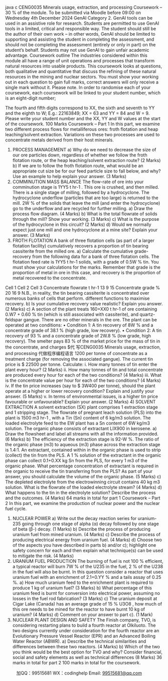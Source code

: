java c
CENG0035 Minerals usage, extraction, and processing 
Coursework – 30 %   of the   module.
To be submitted via   Moodle before 09:00 on   Wednesday   4th      December   2024
GenAI Category 2. GenAI tools can   be   used   in an   assistive   role for   research. Students are   permitted to use GenAI tools   in a   limited,   critical   and   responsible way. The student should still be the author of their own work –   in   other words,   GenAI should   be limited to supporting and assisting the student   in   completing   the assessment, and should   not be completing the assessment   (entirely   or   only   in   part) on the student’s   behalf. Students   may   not use GenAI to   gain   unfair   academic advantage.
Coursework outline 
The   industries considered within this   module all   have a range of   unit   operations   and processes that transform   natural resources into   usable   products.
This coursework looks at questions, both   qualitative   and   quantitative   that   discuss   the refining of these   natural   resources   in the   mining and   nuclear sectors. You   must show your working out in each question to gain full   marks,   correct   answers will   only receive a single   mark without   it.
Please note. In order to randomise each of your coursework, each coursework will be linked to your student number, which is an eight-digit number;


The fourth and fifth digits correspond to XX, the sixth and seventh to YY and the eighth to W;
E.g.: 22163849; XX = 63 and YY = 84 and W = 9.
Please write your student number and the XX, YY and W values at the start of the coursework. 100 Marks Coursework – Part 1 In this part, we examine two different process flows for metalliferous ores: froth flotation and heap leaching/solvent extraction. Variations on these two processes are used to concentrate metals derived from their host minerals.
1) PROCESS MANAGEMENT 
a)    Why do we need to decrease   the   size   of our   ore   particles   down,   regardless   of whether we follow the froth flotation route, or the heap leaching/solvent extraction   route? (2 Marks) 
b)      If we are to follow the froth flotation route, what would be   an   appropriate   cut   size   be for our feed   particle size to fall below, and why?   Use an   example   to      help explain your answer. (3 Marks) 
2)    COMMINUTION MASS BALANCE The flow-rate of ore   into your comminution stage   is   1YY5 t   hr-1   . This ore   is   crushed, and then   milled. There   is a single stage of   milling, followed   by   a hydrocyclone. The   hydrocyclone underflow (particles that are too   large)   is      returned to the   mill.
2W % of the solids that leave the   mill   (and   enter the   hydrocyclone)   go   to   the underflow and are   recycled for further   milling.
a)      Draw the   process flow diagram. (4 Marks) 
b)    What is the total flowrate of solids through   the   mill?   Show   your working. (3 Marks) 
c)    What is   the   purpose   of the   hydrocyclone   in this   circuit? (2 Marks) 
d)    Would we   normally expect just one   mill and one hydrocyclone   at   a   mine   site?   Explain your answer. (3 Marks)
3) FROTH FLOTATION 
A bank of three flotation cells (as   part   of a   larger flotation facility)
cumulatively recovers a proportion of tin bearing   cassiterite   from   the   milled   ore.
a)    Calculate the cumulative grade-recovery from the following   data for   a   bank   of three flotation cells. The flotation feed rate is   1YY5 t   hr-1    solids, with   a grade of 0.5W % tin. You must show your calculations for the marks. 
Remember that grade   is the   proportion of metal   in ore   in this case,   and   recovery   is the   proportion of metal recovered to the   concentrate.


Cell 1 
Cell 2 
Cell 3 
Concentrate flowrate t hr-1 
13 
9 
15 
Concentrate grade % 
20 
16 
9 
N.B., in reality, the tin bearing cassiterite is concentrated over numerous banks of cells that perform. different functions to maximise recovery. 
b)      Is your cumulative   recovery value realistic?   Explain you answer. (2 Marks) 
c)    A section of the   plant treats   160+XX0 t   hr-1   of ore   containing   0.W7   +   0.60   % tin (which is still associated with   cassiterite),   and   quartz-feldspar gangue. There are   no other minerals   in   the   ore.   The   plant can be operated   at   two   conditions: 
•          Condition   1: A tin   recovery of 8W %   and   a   concentrate   grade   of   38.1   %   (high grade, low   recovery).
•          Condition 2: A tin   recovery of 93   % and   a   concentrate   grade   of 2W.8   %   (low grade,   high   recovery).
The smelter pays 83 %   of the   market   price for the   mass   of tin   in the concentrate, and charges $代 写CENG0035 Minerals usage, extraction, and processing
代做程序编程语言   1200 per tonne of concentrate   as   a treatment   charge (for removing the associated gangue). The   current tin   price   is   $ 22500   per tonne.
Calculate:
i.               How   many tonnes of tin enter the   plant every   hour? (2 Marks) 
ii.             How   many tonnes   of tin   and total   concentrate   are   produced   every   hour for each of the two conditions? (4 Marks) 
iii.             What is   the   concentrate   value   per   hour for   each   of the two   conditions? (4 Marks) 
iv.             If   the tin price   increases   (say to $ 3W400 per tonne), should the plant   operate   at   a   higher   or   lower   recovery   condition?   Explain   and justify   your answer. (5 Marks) 
v.             In   terms   of   environmental   issues,   is   a   higher   tin   price   favourable   or   unfavourable?   Explain your answer. (2 Marks) 
4)    SOLVENT EXTRACTION 
A solvent extraction (SX) plant   comprises   1   extraction stage   and   1 stripping stage. The flowrate of pregnant leach solution   (PLS)   into   the      plant   is   1500   m3    hr-1   , with a Tin (Sn) content of   6   kg/m3    solution. The loaded electrolyte feed to the   EW   plant   has a Sn content   of 6W kg/m3   solution. The organic   phase consists of extractant   LIX900 in   kerosene.
a)       Draw the flowsheet and   label all   streams with   all   the   information   provided. (6 Marks) 
b)       The efficiency of the extraction stage   is   92-W %. The   ratio   of the   organic   phase (m3) to aqueous (m3) phase   across   the   extraction   stage   is   1.4:1.
An extractant, contained within   in the organic phase   is   used to   strip (collect) the tin from the   PLS. A   1 % solution of the   extractant   in the organic   phase can collect 0.1+0.XX kg Sn from the   PLS, for every 1 m3 of the organic phase. 
What   percentage concentration of extractant is required   in the   organic to   receive the tin transferring from the   PLS?
As part of your answer, you should calculate the volume   of the organic   phase. (5 Marks) 
c)       The depleted electrolyte from the   electrowinning   circuit   contains 40   kg   m3   solution. What is the flowrate of the loaded   electrolyte stream? (4 Marks) 
d)       What   happens to the tin   in the electrolyte solution?   Describe the   process   and the outcomes. (4 Marks) 64 marks in total for part 1
Coursework – Part 2 
In this part, we examine the production of nuclear power and the nuclear fuel cycle. 
1) NUCLEAR POWER 
a)    Write out the decay reaction series   for   uranium-235   going   through   one
stage of alpha (α) decay followed by   one   stage   of   beta   (β-)   decay. (1 Marks) 
b)      Describe the   process of producing uranium fuel from mined   uranium. (4 Marks) 
c)      Describe the   process of producing electrical energy from uranium fuel. (4 Marks) 
d)    Choose two of the aspects you   have described   in   parts   b)   and/or   c);
highlight one safety concern for each and then explain what   technique(s)   can   be   used to   mitigate the   risk. (4 Marks) 
2)    URANIUM FUEL PRODUCTION 
The   burning of fuel   is   not   100 % efficient, a typical   reactor will   burn 7W %   of   the   U235    in the fuel, 2 % of the   U238      in the fuel will   also   be   burnt.   In this question consider a reactor that uses   uranium fuel with an   enrichment   of   2.1+0.YY % and a   tails   assay   of   0.25   %. 
a)      How   much   uranium feed to the enrichment   plant   is   required to   produce   1   kg of uranium   fuel? (3 Marks) 
b)    What   percentage of this uranium feed is   burnt for   conversion   into   electrical   power, assuming   no losses   in the fuel   rod fabrication? (3 Marks) 
c)      The   uranium deposit at Cigar Lake (Canada)   has   an   average   grade   of   15   %   U3O8   ,   how   much of this ore   needs to   be   mined for the   reactor to   have burnt   10   kg of uranium? (4 Marks) 
d)    Comment   on your   answer to   part   c). (1 Mark)
3)    NUCLEAR PLANT DESIGN AND SAFETY The   Finish company, TVO,   is considering restarting   plans to   build a fourth   reactor at Olkiluoto. The two designs currently under   consideration   for the   fourth   reactor are an   Evolutionary   Pressure Vessel   Reactor (EPR) and an   Advanced   Boiling Water Reactor (ABWR).
a)    Describe the technical similarities and   differences   between   these   two   reactors. (4 Marks) 
b)    Which of the two you think would be the   best   option for   TVO   and   why?   Consider financial, social and safety elements as well   as technical differences (8 Marks) 
36 marks in total for part 2 
100 marks in total for the coursework. 







         
加QQ：99515681  WX：codinghelp  Email: 99515681@qq.com
